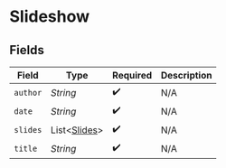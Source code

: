 # Slideshow


## Fields

| Field                                          | Type                                           | Required                                       | Description                                    |
| ---------------------------------------------- | ---------------------------------------------- | ---------------------------------------------- | ---------------------------------------------- |
| `author`                                       | *String*                                       | :heavy_check_mark:                             | N/A                                            |
| `date`                                         | *String*                                       | :heavy_check_mark:                             | N/A                                            |
| `slides`                                       | List\<[Slides](../../models/shared/Slides.md)> | :heavy_check_mark:                             | N/A                                            |
| `title`                                        | *String*                                       | :heavy_check_mark:                             | N/A                                            |